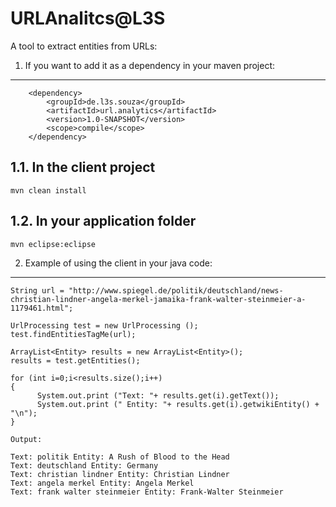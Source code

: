 URLAnalitcs@L3S
=================

A tool to extract entities from URLs:

1. If you want to add it as a dependency in your maven project:
-----------------------------------

		<dependency>
			<groupId>de.l3s.souza</groupId>
			<artifactId>url.analytics</artifactId>
			<version>1.0-SNAPSHOT</version>
			<scope>compile</scope>
		</dependency>
    
1.1. In the client project
-----------------------------------
```
mvn clean install
```

1.2. In your application folder
-----------------------------------
```
mvn eclipse:eclipse
```
2. Example of using the client in your java code:
-----------------------------------
```
String url = "http://www.spiegel.de/politik/deutschland/news-christian-lindner-angela-merkel-jamaika-frank-walter-steinmeier-a-1179461.html";
    
UrlProcessing test = new UrlProcessing ();
test.findEntitiesTagMe(url);
       
ArrayList<Entity> results = new ArrayList<Entity>();  
results = test.getEntities();
     
for (int i=0;i<results.size();i++)
{
      System.out.print ("Text: "+ results.get(i).getText());
      System.out.print (" Entity: "+ results.get(i).getwikiEntity() + "\n");
}

Output:

Text: politik Entity: A Rush of Blood to the Head
Text: deutschland Entity: Germany
Text: christian lindner Entity: Christian Lindner
Text: angela merkel Entity: Angela Merkel
Text: frank walter steinmeier Entity: Frank-Walter Steinmeier
```
